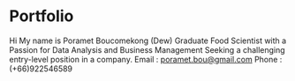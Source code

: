 # Portfolio
Hi
My name is Poramet Boucomekong (Dew)
Graduate Food Scientist with a Passion for Data Analysis and Business Management Seeking a challenging entry-level position in a company.
Email : poramet.bou@gmail.com
Phone : (+66)922546589
